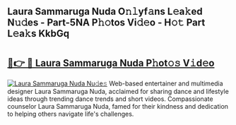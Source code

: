 ## Laura Sammaruga Nuda O𝚗𝚕yf𝚊ns L𝚎a𝚔ed N𝚞𝚍es - Part-5NA P𝚑𝚘tos Vi𝚍𝚎o - H𝚘𝚝 Part L𝚎a𝚔s KkbGq

# <h2><a href="http://kfd6ic6.oniu.top/?m=Laura+Sammaruga+Nuda">🔗👉 🔴 Laura Sammaruga Nuda P𝚑ot𝚘𝚜 V𝚒d𝚎o</a></h2>

[![Laura Sammaruga Nuda Nu𝚍e𝚜](https://i.imgur.com/0qMVB7G.gif)](http://kfd6ic6.oniu.top/?m=Laura+Sammaruga+Nuda)
Web-based entertainer and multimedia designer Laura Sammaruga Nuda, acclaimed for sharing dance and lifestyle ideas through trending dance trends and short videos. Compassionate counselor Laura Sammaruga Nuda, famed for their kindness and dedication to helping others navigate life's challenges.  
